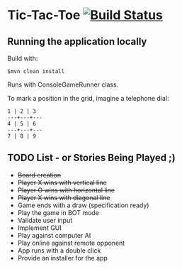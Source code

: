 # Tic-Tac-Toe [![Build Status](https://travis-ci.org/rafaelfiume/tictactoe.svg?branch=master)](https://travis-ci.org/rafaelfiume/tictactoe)

## Running the application locally

Build with:

    $mvn clean install

Runs with ConsoleGameRunner class.

To mark a position in the grid, imagine a telephone dial:

    1 | 2 | 3
    ---+---+---
    4 | 5 | 6
    ---+---+---
    7 | 8 | 9

## TODO List - or Stories Being Played ;)

* ~~Board creation~~
* ~~Player X wins with vertical line~~
* ~~Player O wins with horizontal line~~
* ~~Player X wins with diagonal line~~
* Game ends with a draw (specification ready)
* Play the game in BOT mode
* Validate user input
* Implement GUI
* Play against computer AI
* Play online against remote opponent
* App runs with a double click
* Provide an installer for the app
